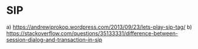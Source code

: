 # SIP

a) https://andrewjprokop.wordpress.com/2013/09/23/lets-play-sip-tag/
b) https://stackoverflow.com/questions/35133331/difference-between-session-dialog-and-transaction-in-sip
